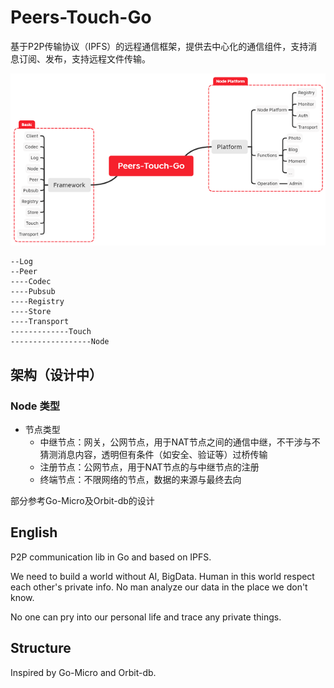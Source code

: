 # Peers-Touch-Go

基于P2P传输协议（IPFS）的远程通信框架，提供去中心化的通信组件，支持消息订阅、发布，支持远程文件传输。

![architecture](./doc/images/architecture.png)

```
--Log
--Peer
----Codec
----Pubsub
----Registry
----Store
----Transport
-------------Touch
------------------Node
```

## 架构（设计中）

### Node 类型

- 节点类型
  - 中继节点：网关，公网节点，用于NAT节点之间的通信中继，不干涉与不猜测消息内容，透明但有条件（如安全、验证等）过桥传输
  - 注册节点：公网节点，用于NAT节点的与中继节点的注册
  - 终端节点：不限网络的节点，数据的来源与最终去向

部分参考Go-Micro及Orbit-db的设计

## English

P2P communication lib in Go and based on IPFS.

We need to build a world without AI, BigData. Human in this world respect each other's private info. No man analyze our data in the place we don't know.

No one can pry into our personal life and trace any private things.

## Structure

Inspired by Go-Micro and Orbit-db.